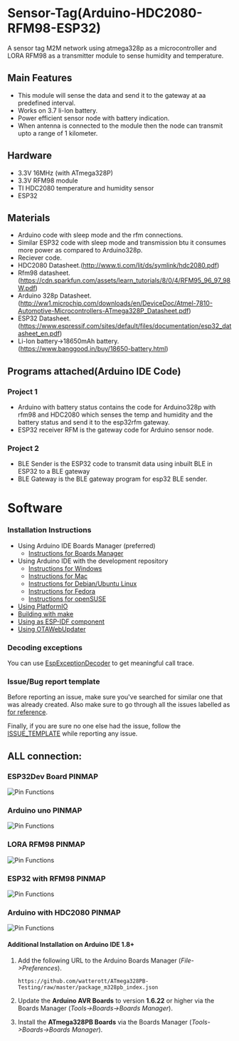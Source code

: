 # Sensor-Tag(Arduino-HDC2080-RFM98-ESP32)
A sensor tag M2M network using atmega328p as a microcontroller and LORA RFM98 as a transmitter module to sense humidity and temperature. 
## Main Features
* This module will sense the data and send it to the gateway at aa predefined interval.
* Works on 3.7 li-Ion battery.
* Power efficient sensor node with battery indication.
* When antenna is connected to the module then the node can transmit upto a range of 1 kilometer.


## Hardware
*  3.3V 16MHz (with ATmega328P)
* 3.3V RFM98 module
* TI HDC2080 temperature and humidity sensor
* ESP32

## Materials
* Arduino code with sleep mode and the rfm connections.
* Similar ESP32 code with sleep mode and transmission btu it consumes more power as compared to Arduino328p.
* Reciever code.
* HDC2080 Datasheet.(http://www.ti.com/lit/ds/symlink/hdc2080.pdf)
* Rfm98 datasheet.(https://cdn.sparkfun.com/assets/learn_tutorials/8/0/4/RFM95_96_97_98W.pdf)
* Arduino 328p Datasheet.(http://ww1.microchip.com/downloads/en/DeviceDoc/Atmel-7810-Automotive-Microcontrollers-ATmega328P_Datasheet.pdf)
* ESP32 Datasheet.(https://www.espressif.com/sites/default/files/documentation/esp32_datasheet_en.pdf)
* Li-Ion battery->18650mAh battery.(https://www.banggood.in/buy/18650-battery.html)
## Programs attached(Arduino IDE Code)
### Project 1
* Arduino with battery status contains the code for Arduino328p with rfm98 and HDC2080 which senses the temp and humidity and the battery status and send it to the esp32rfm gateway.
* ESP32 receiver RFM is the gateway code for Arduino sensor node.

### Project 2
* BLE Sender is the ESP32 code to transmit data using inbuilt BLE in ESP32 to a BLE gateway
* BLE Gateway is the BLE gateway program for esp32 BLE sender.



# Software
### Installation Instructions
- Using Arduino IDE Boards Manager (preferred)
  + [Instructions for Boards Manager](docs/arduino-ide/boards_manager.md)
- Using Arduino IDE with the development repository
  + [Instructions for Windows](docs/arduino-ide/windows.md)
  + [Instructions for Mac](docs/arduino-ide/mac.md)
  + [Instructions for Debian/Ubuntu Linux](docs/arduino-ide/debian_ubuntu.md)
  + [Instructions for Fedora](docs/arduino-ide/fedora.md)
  + [Instructions for openSUSE](docs/arduino-ide/opensuse.md)
- [Using PlatformIO](docs/platformio.md)
- [Building with make](docs/make.md)
- [Using as ESP-IDF component](docs/esp-idf_component.md)
- [Using OTAWebUpdater](docs/OTAWebUpdate/OTAWebUpdate.md)

### Decoding exceptions

You can use [EspExceptionDecoder](https://github.com/me-no-dev/EspExceptionDecoder) to get meaningful call trace.

### Issue/Bug report template
Before reporting an issue, make sure you've searched for similar one that was already created. Also make sure to go through all the issues labelled as [for reference](https://github.com/espressif/arduino-esp32/issues?utf8=%E2%9C%93&q=is%3Aissue%20label%3A%22for%20reference%22%20).

Finally, if you are sure no one else had the issue, follow the [ISSUE_TEMPLATE](docs/ISSUE_TEMPLATE.md) while reporting any issue.
## ALL connection:
### ESP32Dev Board PINMAP

![Pin Functions](esp32_pinmap.png)

### Arduino uno PINMAP

![Pin Functions](Arduino-Uno-Pin-Diagram.png)
### LORA RFM98 PINMAP

![Pin Functions](lorawan_rfm95_arduino_large.jpg)
### ESP32 with RFM98 PINMAP

![Pin Functions](LoRa_ESP32_Wiring.png)

### Arduino with HDC2080 PINMAP

![Pin Functions](unnamed.png)



#### Additional Installation on Arduino IDE 1.8+

1. Add the following URL to the Arduino Boards Manager (*File->Preferences*).
   ```
   https://github.com/watterott/ATmega328PB-Testing/raw/master/package_m328pb_index.json
   ```

2. Update the **Arduino AVR Boards** to version **1.6.22** or higher via the Boards Manager (*Tools->Boards->Boards Manager*).

3. Install the **ATmega328PB Boards** via the Boards Manager (*Tools->Boards->Boards Manager*).




